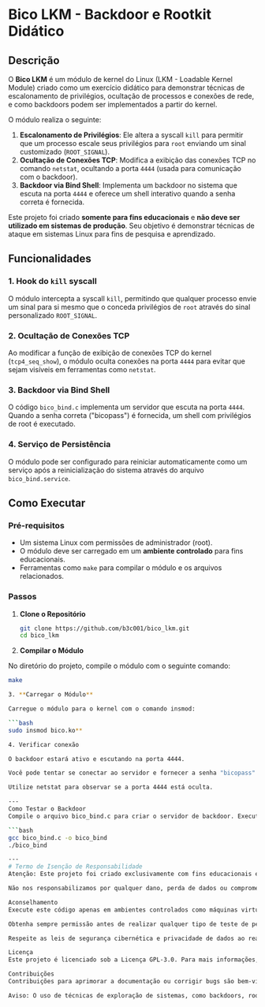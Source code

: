 # Bico LKM - Backdoor e Rootkit Didático

## Descrição

O **Bico LKM** é um módulo de kernel do Linux (LKM - Loadable Kernel Module) criado como um exercício didático para demonstrar técnicas de escalonamento de privilégios, ocultação de processos e conexões de rede, e como backdoors podem ser implementados a partir do kernel.

O módulo realiza o seguinte:

1. **Escalonamento de Privilégios**: Ele altera a syscall `kill` para permitir que um processo escale seus privilégios para `root` enviando um sinal customizado (`ROOT_SIGNAL`).
2. **Ocultação de Conexões TCP**: Modifica a exibição das conexões TCP no comando `netstat`, ocultando a porta `4444` (usada para comunicação com o backdoor).
3. **Backdoor via Bind Shell**: Implementa um backdoor no sistema que escuta na porta `4444` e oferece um shell interativo quando a senha correta é fornecida.

Este projeto foi criado **somente para fins educacionais** e **não deve ser utilizado em sistemas de produção**. Seu objetivo é demonstrar técnicas de ataque em sistemas Linux para fins de pesquisa e aprendizado.

## Funcionalidades

### 1. **Hook do `kill` syscall**
O módulo intercepta a syscall `kill`, permitindo que qualquer processo envie um sinal para si mesmo que o conceda privilégios de `root` através do sinal personalizado `ROOT_SIGNAL`.

### 2. **Ocultação de Conexões TCP**
Ao modificar a função de exibição de conexões TCP do kernel (`tcp4_seq_show`), o módulo oculta conexões na porta `4444` para evitar que sejam visíveis em ferramentas como `netstat`.

### 3. **Backdoor via Bind Shell**
O código `bico_bind.c` implementa um servidor que escuta na porta `4444`. Quando a senha correta ("bicopass") é fornecida, um shell com privilégios de root é executado.

### 4. **Serviço de Persistência**
O módulo pode ser configurado para reiniciar automaticamente como um serviço após a reinicialização do sistema através do arquivo `bico_bind.service`.

## Como Executar

### Pré-requisitos

- Um sistema Linux com permissões de administrador (root).
- O módulo deve ser carregado em um **ambiente controlado** para fins educacionais.
- Ferramentas como `make` para compilar o módulo e os arquivos relacionados.

### Passos

1. **Clone o Repositório**

   ```bash
   git clone https://github.com/b3c001/bico_lkm.git
   cd bico_lkm

2. **Compilar o Módulo**

No diretório do projeto, compile o módulo com o seguinte comando:

```bash
make

3. **Carregar o Módulo**

Carregue o módulo para o kernel com o comando insmod:

```bash
sudo insmod bico.ko**

4. Verificar conexão

O backdoor estará ativo e escutando na porta 4444.

Você pode tentar se conectar ao servidor e fornecer a senha "bicopass" para obter um shell com privilégios de root.

Utilize netstat para observar se a porta 4444 está oculta.

---
Como Testar o Backdoor
Compile o arquivo bico_bind.c para criar o servidor de backdoor. Execute o código e tente se conectar a ele com a senha definida. Caso tenha sucesso, um shell com privilégios de root será aberto.

```bash
gcc bico_bind.c -o bico_bind
./bico_bind

---
# Termo de Isenção de Responsabilidade
Atenção: Este projeto foi criado exclusivamente com fins educacionais e de pesquisa em segurança de sistemas. O código contém técnicas e comportamentos de ataque, como rootkits e backdoors, e não deve ser utilizado em ambientes de produção ou em sistemas sem permissão expressa.

Não nos responsabilizamos por qualquer dano, perda de dados ou comprometimento de sistemas decorrentes do uso indevido deste código. O autor do código (b3c001) e os colaboradores deste repositório não são responsáveis por qualquer consequência legal ou técnica resultante da execução deste código fora de um ambiente controlado e autorizado.

Aconselhamento
Execute este código apenas em ambientes controlados como máquinas virtuais ou sistemas dedicados à pesquisa de segurança.

Obtenha sempre permissão antes de realizar qualquer tipo de teste de penetração em sistemas que não são de sua propriedade.

Respeite as leis de segurança cibernética e privacidade de dados ao realizar qualquer atividade de hacking ético.

Licença
Este projeto é licenciado sob a Licença GPL-3.0. Para mais informações, consulte o arquivo LICENSE.

Contribuições
Contribuições para aprimorar a documentação ou corrigir bugs são bem-vindas. Para contribuições, siga as diretrizes de contribuição do repositório.

Aviso: O uso de técnicas de exploração de sistemas, como backdoors, rootkits e escalonamento de privilégios, deve ser sempre conduzido de maneira ética e legal. Use este código exclusivamente para aprendizado em ambientes seguros e controlados.
